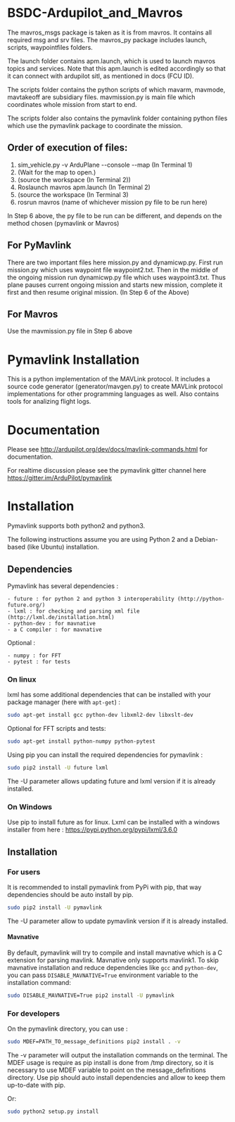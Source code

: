 # BSDC-Ardupilot_and_Mavros
The mavros_msgs package is taken as it is from mavros. It contains all required msg and srv files.
The mavros_py package includes launch, scripts, waypointfiles folders.

The launch folder contains apm.launch, which is used to launch mavros topics and services. Note that this apm.launch is edited accordingly so that it can connect with ardupilot sitl, as mentioned in docs (FCU ID).

The scripts folder contains the python scripts of which mavarm, mavmode, mavtakeoff are subsidiary files. mavmission.py is main file which coordinates whole mission from start to end.

The scripts folder also contains the pymavlink folder containing python files which use the pymavlink package to coordinate the  mission.

## Order of execution of files:
1.  sim_vehicle.py -v ArduPlane --console --map (In Terminal 1)
2.  (Wait for the map to open.)
3.  (source the workspace (In Terminal 2))
4.  Roslaunch mavros apm.launch (In Terminal 2)
5.  (source the workspace (In Terminal 3)
6.  rosrun mavros (name of whichever mission py file to be run here)

In Step 6 above, the py file to be run can be different, and depends on the method chosen (pymavlink or Mavros)

## For PyMavlink
There are two important files here mission.py and dynamicwp.py. First run mission.py which uses waypoint file waypoint2.txt. Then in the middle of the ongoing mission run dynamicwp.py file which uses waypoint3.txt. Thus plane pauses current ongoing mission and starts new mission, complete it  first and then resume original mission. (In Step 6 of the Above)

## For Mavros
Use the mavmission.py file in Step 6 above

# Pymavlink Installation
This is a python implementation of the MAVLink protocol.
It includes a source code generator (generator/mavgen.py) to create MAVLink protocol implementations for other programming languages as well.
Also contains tools for analizing flight logs.

# Documentation

Please see http://ardupilot.org/dev/docs/mavlink-commands.html for documentation.

For realtime discussion please see the pymavlink gitter channel here
https://gitter.im/ArduPilot/pymavlink


# Installation 

Pymavlink supports both python2 and python3.

The following instructions assume you are using Python 2 and a Debian-based (like Ubuntu) installation.

## Dependencies

Pymavlink has several dependencies :

    - future : for python 2 and python 3 interoperability (http://python-future.org/)
    - lxml : for checking and parsing xml file (http://lxml.de/installation.html)
    - python-dev : for mavnative
    - a C compiler : for mavnative

Optional :

    - numpy : for FFT
    - pytest : for tests

### On linux

lxml has some additional dependencies that can be installed with your package manager (here with `apt-get`) :

```bash
sudo apt-get install gcc python-dev libxml2-dev libxslt-dev
```

Optional for FFT scripts and tests:

```bash
sudo apt-get install python-numpy python-pytest
```

Using pip you can install the required dependencies for pymavlink :

```bash
sudo pip2 install -U future lxml
```

The -U parameter allows updating future and lxml version if it is already installed.

### On Windows

Use pip to install future as for linux.
Lxml can be installed with a windows installer from here : https://pypi.python.org/pypi/lxml/3.6.0


## Installation

### For users

It is recommended to install pymavlink from PyPi with pip, that way dependencies should be auto install by pip.

```bash
sudo pip2 install -U pymavlink
```

The -U parameter allow to update pymavlink version if it is already installed.

#### Mavnative

By default, pymavlink will try to compile and install mavnative which is a C extension for parsing mavlink. Mavnative only supports mavlink1.
To skip mavnative installation and reduce dependencies like `gcc` and `python-dev`, you can pass `DISABLE_MAVNATIVE=True` environment variable to the installation command:

```bash
sudo DISABLE_MAVNATIVE=True pip2 install -U pymavlink
```

### For developers

On the pymavlink directory, you can use :

```bash
sudo MDEF=PATH_TO_message_definitions pip2 install . -v
```

The -v parameter will output the installation commands on the terminal.
The MDEF usage is require as pip install is done from /tmp directory, so it is necessary to use MDEF variable to 
point on the message_definitions directory.
Use pip should auto install dependencies and allow to keep them up-to-date with pip. 

Or:

```bash
sudo python2 setup.py install
```
